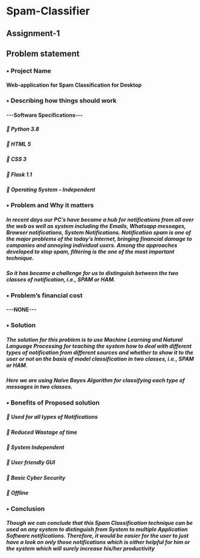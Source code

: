 # Spam-Classifier
## Assignment-1
## Problem statement

### •	Project Name
#### Web-application for Spam Classification for Desktop

### •	Describing how things should work
#### ---Software Specifications---
##### 	Python 3.8
##### 	HTML 5
##### 	CSS 3
##### 	Flask 1.1
##### 	Operating System – Independent


### •	Problem and Why it matters
##### In recent days our PC’s have became a hub for notifications from all over the web as well as system including the Emails, Whatsapp messages, Browser notifications, System Notifications. Notification spam is one of the major problems of the today’s Internet, bringing financial damage to companies and annoying individual users. Among the approaches developed to stop spam, filtering is the one of the most important technique.
##### So it has became a challenge for us to distinguish between the two classes of notification, i.e., SPAM or HAM.
### •	Problem’s financial cost
#### ---NONE---

### •	Solution
##### The solution for this problem is to use Machine Learning and Natural Language Processing for teaching the system how to deal with different types of notification from different sources and whether to show it to the user or not on the basis of model classification in two classes, i.e., SPAM or HAM.
##### Here we are using Naïve Bayes Algorithm for classifying each type of messages in two classes. 
 

### •	Benefits of Proposed solution
##### 	Used for all types of Notifications
##### 	Reduced Wastage of time
##### 	System Independent
##### 	User friendly GUI
##### 	Basic Cyber Security
##### 	Offline
### •	Conclusion
##### Though we can conclude that this Spam Classification technique can be used on any system to distinguish from System to multiple Application Software notifications. Therefore, it would be easier for the user to just have a look on only those notifications which is either helpful for him or the system which will surely increase his/her productivity

